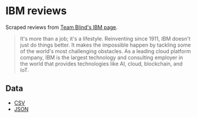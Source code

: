 # IBM reviews

Scraped reviews from [Team Blind's IBM page](https://www.teamblind.com/company/ibm/).

> It's more than a job; it's a lifestyle. Reinventing since 1911, IBM doesn't just do things better. It makes the impossible happen by tackling some of the world's most challenging obstacles. As a leading cloud platform company, IBM is the largest technology and consulting employer in the world that provides technologies like AI, cloud, blockchain, and IoT.

## Data

- [CSV](ibm-data.csv)
- [JSON](ibm-data.json)
